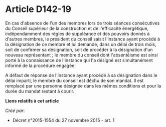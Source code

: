 # Article D142-19

En cas d'absence de l'un des membres lors de trois séances consécutives du Conseil supérieur de la construction et de
l'efficacité énergétique, indépendamment des règles de suppléance et des pouvoirs donnés à d'autres membres, le président du
conseil saisit l'instance ayant procédé à la désignation de ce membre et lui demande, dans un délai de trois mois, soit de
confirmer sa désignation, soit de procéder à la désignation d'un nouveau représentant ; le membre du conseil dont
l'absentéisme est ainsi porté à la connaissance de l'instance qui l'a désigné est simultanément informé de la procédure
engagée. 

A défaut de réponse de l'instance ayant procédé à sa désignation dans le délai imparti, le membre du conseil est déchu de son
mandat. Il est remplacé par une personne désignée dans les mêmes conditions et pour la durée du mandat restant à courir.

**Liens relatifs à cet article**

_Créé par_:

  - Décret n°2015-1554 du 27 novembre 2015 - art. 1
